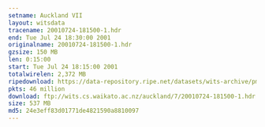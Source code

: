 ```yaml
---
setname: Auckland VII
layout: witsdata
tracename: 20010724-181500-1.hdr
end: Tue Jul 24 18:30:00 2001
originalname: 20010724-181500-1.hdr
gzsize: 150 MB
len: 0:15:00
start: Tue Jul 24 18:15:00 2001
totalwirelen: 2,372 MB
ripedownload: https://data-repository.ripe.net/datasets/wits-archive/pma/long/auck/7//20010724-181500-1.hdr.gz
pkts: 46 million
download: ftp://wits.cs.waikato.ac.nz/auckland/7/20010724-181500-1.hdr.gz
size: 537 MB
md5: 24e3eff83d01771de4821590a8810097
---
```

